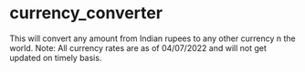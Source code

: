 # currency_converter
This will convert any amount from Indian rupees to any other currency n the world.
Note: All currency rates are as of 04/07/2022 and will not get updated on timely basis.
